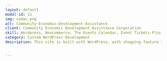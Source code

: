 ```yaml
---
layout: default
modal-id: 11
img: cedac.png
alt: Community-Economic-Development-Assistance
client: Community Economic Development Assistance Corporation
skill: Wordpress, Woocommerce, The Events Calendar, Event Tickets Plus, Tribe Events, User Management, PHP, HTML, CSS, WordPress, Plugin and Filter Customization, Theme Customization
category: Custom WordPress Development
description: This site is built with WordPress, with shopping feature through Woocommerce. The project is managed through Jira, I have worked on many tasks. Following are some specific tasks that I have worked on. <ul><li>Customized plugin and filter development</li><li>customized theme, customized shopping cart, check out page, blog layout and the emailed receipt page</li><li>customized event calendar</li><li>Created customized Reports with exporting function</li><li>Customized user management feature</li></ul><br> <button name="button2" onclick="window.open('https://cedac.org/')"> View Site</button>


---
```

